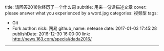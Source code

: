 title: 请回答2016你经历了一个什么词
subtitle: 用来一句话描述文章
cover: please answer what you experienced by a word.jpg
categories: 视频型
tags:
  - Git
  - Fork
author:
  nick: 网易
  github_name: netease
date: 2017-01-03 17:45:28
publishDate: 2016-12-30 16:00:00
link: http://news.163.com/special/dada2016/
---

<!-- more -->

